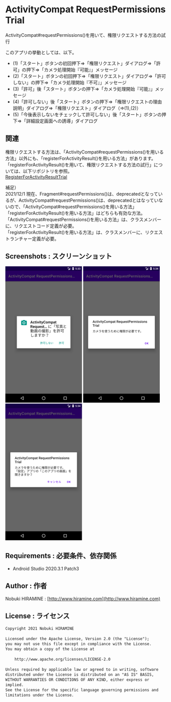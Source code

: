 # ActivityCompat RequestPermissions Trial
ActivityCompat#requestPermissions()を用いて、権限リクエストする方法の試行

このアプリの挙動としては、以下。
- (1)「スタート」ボタンの初回押下⇒「権限リクエスト」ダイアログ⇒「許可」の押下⇒「カメラ処理開始『可能』」メッセージ
- (2)「スタート」ボタンの初回押下⇒「権限リクエスト」ダイアログ⇒「許可しない」の押下⇒「カメラ処理開始『不可』」メッセージ
- (3)「許可」後「スタート」ボタンの押下⇒「カメラ処理開始『可能』」メッセージ
- (4)「許可しない」後「スタート」ボタンの押下⇒「権限リクエストの理由説明」ダイアログ⇒「権限リクエスト」ダイアログ（⇒(1),(2)）
- (5)「今後表示しないをチェックして許可しない」後「スタート」ボタンの押下⇒「詳細設定画面への誘導」ダイアログ

## 関連
権限リクエストする方法は、「ActivityCompat#requestPermissions()を用いる方法」以外にも、「registerForActivityResult()を用いる方法」があります。  
「registerForActivityResult()を用いて、権限リクエストする方法の試行」については、以下リポジトリを参照。  
[RegisterForActivityResultTrial](https://github.com/nobukihiramine/RegisterForActivityResultTrial)

補足）  
2021/12/1 現在、Fragment#requestPermissions()は、deprecatedとなっているが、ActivityCompat#requestPermissions()は、deprecatedとはなっていないので、「ActivityCompat#requestPermissions()を用いる方法」「registerForActivityResult()を用いる方法」はどちらも有効な方法。  
「ActivityCompat#requestPermissions()を用いる方法」は、クラスメンバーに、リクエストコード定義が必要。  
「registerForActivityResult()を用いる方法」は、クラスメンバーに、リクエストランチャー定義が必要。

## Screenshots : スクリーンショット
<kbd><img src="images/screenshot01.png" width="240"/></kbd> <kbd><img src="images/screenshot02.png" width="240" alt="Screenshot"/></kbd> <kbd><img src="images/screenshot03.png" width="240" alt="Screenshot"/></kbd>

## Requirements : 必要条件、依存関係
- Android Studio 2020.3.1 Patch3

## Author : 作者
Nobuki HIRAMINE : [http://www.hiramine.com](http://www.hiramine.com)

## License : ライセンス
```
Copyright 2021 Nobuki HIRAMINE

Licensed under the Apache License, Version 2.0 (the "License");
you may not use this file except in compliance with the License.
You may obtain a copy of the License at

    http://www.apache.org/licenses/LICENSE-2.0

Unless required by applicable law or agreed to in writing, software
distributed under the License is distributed on an "AS IS" BASIS,
WITHOUT WARRANTIES OR CONDITIONS OF ANY KIND, either express or implied.
See the License for the specific language governing permissions and
limitations under the License.
```

